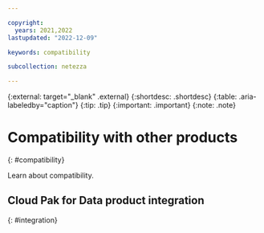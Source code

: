 ```yaml
---

copyright:
  years: 2021,2022
lastupdated: "2022-12-09"

keywords: compatibility

subcollection: netezza

---
```


{:external: target="_blank" .external}
{:shortdesc: .shortdesc}
{:table: .aria-labeledby="caption"}
{:tip: .tip}
{:important: .important}
{:note: .note}

# Compatibility with other products
{: #compatibility}

Learn about compatibility.

## Cloud Pak for Data product integration
{: #integration}
